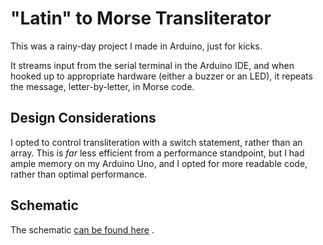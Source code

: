 # "Latin" to Morse Transliterator
This was a rainy-day project I made in Arduino, just for kicks.

It streams input from the serial terminal in the Arduino IDE, and when hooked up to appropriate hardware (either a buzzer or an LED), it repeats the message, letter-by-letter, in Morse code.

## Design Considerations
I opted to control transliteration with a switch statement, rather than an array. This is _far_ less efficient from a performance standpoint, but I had ample memory on my Arduino Uno, and I opted for more readable code, rather than optimal performance.

## Schematic
The schematic [can be found here](https://github.com/ordowerm/latin-morse-transliterator/blob/main/Morse%20Schematic.pdf) .
